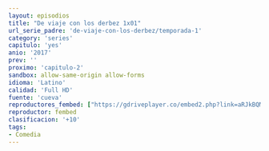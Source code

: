 ```yaml
---
layout: episodios
title: "De viaje con los derbez 1x01"
url_serie_padre: 'de-viaje-con-los-derbez/temporada-1'
category: 'series'
capitulo: 'yes'
anio: '2017'
prev: ''
proximo: 'capitulo-2'
sandbox: allow-same-origin allow-forms
idioma: 'Latino'
calidad: 'Full HD'
fuente: 'cueva'
reproductores_fembed: ["https://gdriveplayer.co/embed2.php?link=aRJkBQMDfbt8bltl1nY85QaIcKfoThTMFK97rRcLHvVcY6wSd5RTTkCNuM9Ei5MjZWxDXJYWZVmdVDGEi5WJqrM7jmSoDWnpSTXwJC9tquOyuNpWnKMxgAViqckUmCux0PIhACZ17u%252Fpcsgw50xPcAkcn50G2wXjFCtrNFp9MG%252FJHI4sWXR2V8Op5CDfFpNmU%253D","Latino","https://feurl.com/v/05zmksldme03k6m","Latino","https://feurl.com/v/1ezegcjnlyjlmd0","Latino","https://mstream.space/zqitosjnx7jr","Latino"]
reproductor: fembed
clasificacion: '+10'
tags:
- Comedia
---
```












